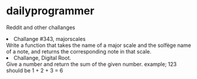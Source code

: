# dailyprogrammer
Reddit and other challanges

<li> Challange #343, majorscales<br>
     Write a function that takes the name of a major scale and the solfège name of a note, and returns the corresponding note in that          scale. </li>
<li> Challange, Digital Root.<br>
     Give a number and return the sum of the given number. example; 123 should be 1 + 2 + 3 = 6 </li>

